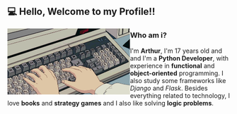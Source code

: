 ## 💻 Hello, Welcome to my Profile!!

<img src=pragramming.gif height=150 align=left>

### Who am i?
I'm **Arthur**, I'm 17 years old and and I'm a **Python Developer**, with experience in **functional** and **object-oriented** programming. I also study some frameworks like *Django* and *Flask*. 
Besides everything related to technology, I love **books** and **strategy games** and I also like solving **logic problems**.
 


